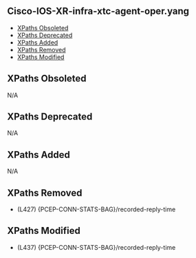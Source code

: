 ## Cisco-IOS-XR-infra-xtc-agent-oper.yang

- [XPaths Obsoleted](#xpaths-obsoleted)
- [XPaths Deprecated](#xpaths-deprecated)
- [XPaths Added](#xpaths-added)
- [XPaths Removed](#xpaths-removed)
- [XPaths Modified](#xpaths-modified)

## XPaths Obsoleted

N/A

## XPaths Deprecated

N/A

## XPaths Added

N/A

## XPaths Removed

- (L427)	{PCEP-CONN-STATS-BAG}/recorded-reply-time

## XPaths Modified

- (L437)	{PCEP-CONN-STATS-BAG}/recorded-reply-time

